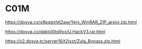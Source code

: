 # C01M

https://dosya.co/s9pqgvhtl2aw/Yeni_WinRAR_ZIP_arşivi.zip.html

https://dosya.co/daklol0tq9xx/U.HackV3.rar.html

https://s2.dosya.tc/server16/t2jxzt/Zula_Bypass.zip.html

